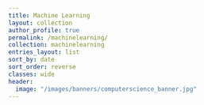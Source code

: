 ```yaml
---
title: Machine Learning
layout: collection
author_profile: true
permalink: /machinelearning/
collection: machinelearning
entries_layout: list
sort_by: date
sort_order: reverse
classes: wide
header:
  image: "/images/banners/computerscience_banner.jpg"
---
```

